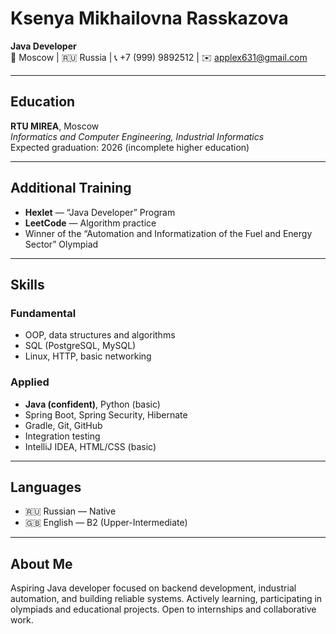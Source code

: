 # Ksenya Mikhailovna Rasskazova

**Java Developer**  
📍 Moscow | 🇷🇺 Russia | 📞 +7 (999) 9892512 | ✉️ applex631@gmail.com  

---

## Education
**RTU MIREA**, Moscow  
_Informatics and Computer Engineering, Industrial Informatics_  
Expected graduation: 2026 (incomplete higher education)

---

## Additional Training
- **Hexlet** — “Java Developer” Program  
- **LeetCode** — Algorithm practice  
- Winner of the “Automation and Informatization of the Fuel and Energy Sector” Olympiad

---

## Skills

### Fundamental
- OOP, data structures and algorithms  
- SQL (PostgreSQL, MySQL)  
- Linux, HTTP, basic networking

### Applied
- **Java (confident)**, Python (basic)
- Spring Boot, Spring Security, Hibernate  
- Gradle, Git, GitHub  
- Integration testing  
- IntelliJ IDEA, HTML/CSS (basic)

---

## Languages
- 🇷🇺 Russian — Native  
- 🇬🇧 English — B2 (Upper-Intermediate)

---

## About Me
Aspiring Java developer focused on backend development, industrial automation, and building reliable systems. Actively learning, participating in olympiads and educational projects. Open to internships and collaborative work.
